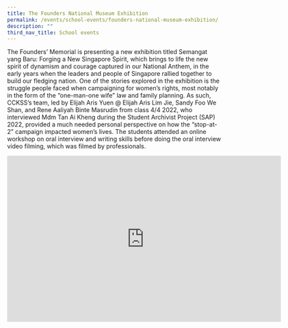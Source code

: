 ```yaml
---
title: The Founders National Museum Exhibition
permalink: /events/school-events/founders-national-museum-exhibition/
description: ""
third_nav_title: School events
---
```

The Founders’ Memorial is presenting a new exhibition titled Semangat yang Baru: Forging a New Singapore Spirit, which brings to life the new spirit of dynamism and courage captured in our National Anthem, in the early years when the leaders and people of Singapore rallied together to build our fledging nation. One of the stories explored in the exhibition is the struggle people faced when campaigning for women’s rights, most notably in the form of the “one-man-one wife” law and family planning. As such, CCKSS’s team, led by Elijah Aris Yuen @ Elijah Aris Lim Jie, Sandy Foo We Shan, and Rene Aaliyah Binte Masrudin from class 4/4 2022, who interviewed Mdm Tan Ai Kheng during the Student Archivist Project (SAP) 2022, provided a much needed personal perspective on how the “stop-at-2” campaign impacted women’s lives. The students attended an online workshop on oral interview and writing skills before doing the oral interview video filming, which was filmed by professionals.

<iframe src="https://docs.google.com/presentation/d/e/2PACX-1vSP9voKPsd7QUYPaEBoQF5Ub9tWlvMEX6ERCsSqqv56YiYylWB8KzuR2l6nck-srA/embed?start=true&amp;loop=true&amp;delayms=3000" frameborder="0" width="640" height="389" allowfullscreen="true"></iframe>